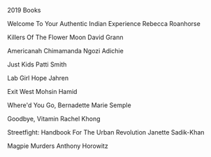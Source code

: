 2019 Books

Welcome To Your Authentic
Indian Experience
Rebecca Roanhorse

Killers Of The Flower Moon
David Grann

Americanah
Chimamanda Ngozi Adichie

Just Kids
Patti Smith

Lab Girl
Hope Jahren

Exit West
Mohsin Hamid

Where'd You Go, Bernadette
Marie Semple

Goodbye, Vitamin
Rachel Khong

Streetfight: Handbook For The
Urban Revolution
Janette Sadik-Khan

Magpie Murders
Anthony Horowitz
